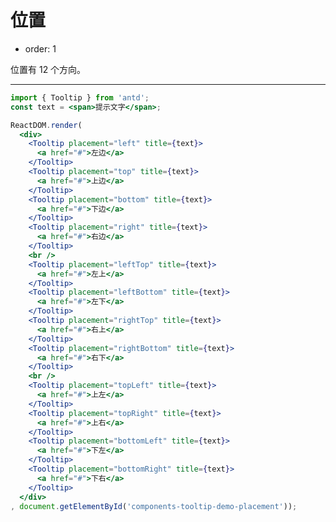 # 位置

- order: 1

位置有 12 个方向。

---

````jsx
import { Tooltip } from 'antd';
const text = <span>提示文字</span>;

ReactDOM.render(
  <div>
    <Tooltip placement="left" title={text}>
      <a href="#">左边</a>
    </Tooltip>
    <Tooltip placement="top" title={text}>
      <a href="#">上边</a>
    </Tooltip>
    <Tooltip placement="bottom" title={text}>
      <a href="#">下边</a>
    </Tooltip>
    <Tooltip placement="right" title={text}>
      <a href="#">右边</a>
    </Tooltip>
    <br />
    <Tooltip placement="leftTop" title={text}>
      <a href="#">左上</a>
    </Tooltip>
    <Tooltip placement="leftBottom" title={text}>
      <a href="#">左下</a>
    </Tooltip>
    <Tooltip placement="rightTop" title={text}>
      <a href="#">右上</a>
    </Tooltip>
    <Tooltip placement="rightBottom" title={text}>
      <a href="#">右下</a>
    </Tooltip>
    <br />
    <Tooltip placement="topLeft" title={text}>
      <a href="#">上左</a>
    </Tooltip>
    <Tooltip placement="topRight" title={text}>
      <a href="#">上右</a>
    </Tooltip>
    <Tooltip placement="bottomLeft" title={text}>
      <a href="#">下左</a>
    </Tooltip>
    <Tooltip placement="bottomRight" title={text}>
      <a href="#">下右</a>
    </Tooltip>
  </div>
, document.getElementById('components-tooltip-demo-placement'));
````

<style>
#components-tooltip-demo-placement a {
  display: inline-block;
  line-height: 40px;
  height: 40px;
  width: 80px;
  text-align: center;
  background: #f6f6f6;
  margin-right: 1em;
  margin-bottom: 1em;
  border-radius: 6px;
}
</style>
